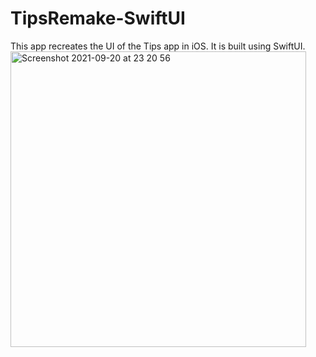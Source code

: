 # TipsRemake-SwiftUI
This app recreates the UI of the Tips app in iOS. It is built using SwiftUI.
<img width="473" alt="Screenshot 2021-09-20 at 23 20 56" src="https://user-images.githubusercontent.com/88374940/134037843-9dba69e2-f808-43b0-87eb-aebf3a8a31c0.png">
